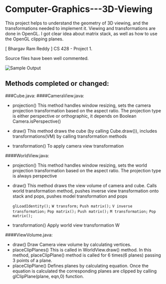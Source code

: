 # Computer-Graphics---3D-Viewing
This project helps to understand the geometry of 3D viewing, and the transformations needed to implement it.  Viewing and transformations are done in OpenGL. I got clear idea about matrix stack, as well as how to use the OpenGL clipping planes.

[ Bhargav Ram Reddy ]
CS 428 - Project 1.

Source files have been well commented.

![Sample Output](https://cloud.githubusercontent.com/assets/11391310/15630799/d732863c-2517-11e6-9231-cc127dea23c1.png)

Methods completed or changed:
-----------------------------

###Cube.java:
####CameraView.java:
- projection()
	This method handles window resizing, sets the camera projection transformation based on the aspect ratio. The projection type is either perspective or orthographic, it depends on Boolean Camera.isPerspective()


- draw()
	This method draws the cube (by calling Cube.draw()), includes transformations(VM) by calling transformation methods
- transformation()
	To apply camera view transformation

####WorldView.java:
- projection()
	This method handles window resizing, sets the world projection transformation based on the aspect ratio. The projection type is always perspective 
- draw()
	This method draws the view volume of camera and cube. Calls world transformation method, pushes inverse view transformation onto stack and pops, pushes model transformation and pops
	
	`glLoadIdentity();`
	`W transform;`
	`Push matrix();` 
	`V inverse transformation;`
	`Pop matrix();`
	`Push matrix();`
	`M transformation;`
	`Pop matrix();`

	
- transformation()
	Apply world view transformation W

####ViewVolume.java:
- draw()
	Draw Camera view volume by calculating vertices.
- placeClipPlanes()
	This is called in WorldView.draw() method. In this method, placeClipPlane() method is called for 6 times(6 planes) passing 3 points of a plane.
- placeClipPlane()
	Defines planes by calculating equation. Once the equation is calculated the corresponding planes are clipped by calling glClipPlane(plane, eqn,0) function.

